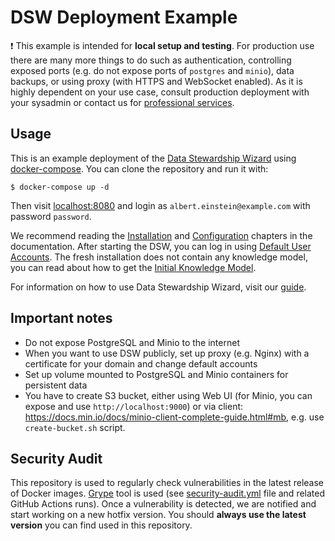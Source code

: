 # DSW Deployment Example

:exclamation: This example is intended for **local setup and testing**. For production use there are many more things to do such as authentication, controlling exposed ports (e.g. do not expose ports of `postgres` and `minio`), data backups, or using proxy (with HTTPS and WebSocket enabled). As it is highly dependent on your use case, consult production deployment with your sysadmin or contact us for [professional services](https://ds-wizard.org/services.html).

## Usage

This is an example deployment of the [Data Stewardship Wizard](https://ds-wizard.org) using [docker-compose](https://docs.docker.com/compose/). You can clone the repository and run it with:

```
$ docker-compose up -d
```

Then visit [localhost:8080](http://localhost:8080) and login as `albert.einstein@example.com` with password `password`.

We recommend reading the [Installation](https://docs.ds-wizard.org/en/latest/admin/installation.html) and [Configuration](https://docs.ds-wizard.org/en/latest/admin/configuration.html) chapters in the documentation. After starting the DSW, you can log in using [Default User Accounts](https://docs.ds-wizard.org/en/latest/admin/installation.html#default-users). The fresh installation does not contain any knowledge model, you can read about how to get the [Initial Knowledge Model](https://docs.ds-wizard.org/en/latest/admin/installation.html#initial-knowledge-model).

For information on how to use Data Stewardship Wizard, visit our [guide](https://guide.ds-wizard.org).

## Important notes

* Do not expose PostgreSQL and Minio to the internet
* When you want to use DSW publicly, set up proxy (e.g. Nginx) with a certificate for your domain and change default accounts
* Set up volume mounted to PostgreSQL and Minio containers for persistent data
* You have to create S3 bucket, either using Web UI (for Minio, you can expose and use `http://localhost:9000`) or via client: https://docs.min.io/docs/minio-client-complete-guide.html#mb, e.g. use `create-bucket.sh` script.

## Security Audit

This repository is used to regularly check vulnerabilities in the latest release of Docker images. [Grype](https://github.com/anchore/grype) tool is used (see [security-audit.yml](.github/workflows/security-audit.yml) file and related GitHub Actions runs). Once a vulnerability is detected, we are notified and start working on a new hotfix version. You should **always use the latest version** you can find used in this repository.
